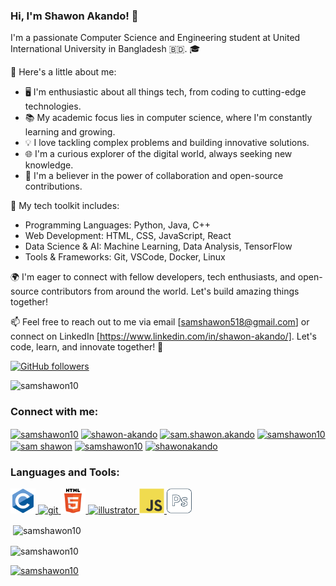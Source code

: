 ### Hi, I'm Shawon Akando! 👋

I'm a passionate Computer Science and Engineering student at United International University in Bangladesh 🇧🇩. 🎓

🌟 Here's a little about me:
- 🖥️ I'm enthusiastic about all things tech, from coding to cutting-edge technologies.
- 📚 My academic focus lies in computer science, where I'm constantly learning and growing.
- 💡 I love tackling complex problems and building innovative solutions.
- 🌐 I'm a curious explorer of the digital world, always seeking new knowledge.
- 🤝 I'm a believer in the power of collaboration and open-source contributions.

🔧 My tech toolkit includes:
- Programming Languages: Python, Java, C++
- Web Development: HTML, CSS, JavaScript, React
- Data Science & AI: Machine Learning, Data Analysis, TensorFlow
- Tools & Frameworks: Git, VSCode, Docker, Linux


🌍 I'm eager to connect with fellow developers, tech enthusiasts, and open-source contributors from around the world. Let's build amazing things together!

📫 Feel free to reach out to me via email [samshawon518@gmail.com] or connect on LinkedIn [https://www.linkedin.com/in/shawon-akando/]. Let's code, learn, and innovate together! 🚀

[![GitHub followers](https://img.shields.io/github/followers/samshawon10?label=Follow&style=social)](https://github.com/samshawon10)

<p align="left"> <img src="https://komarev.com/ghpvc/?username=samshawon10&label=Profile%20views&color=0e75b6&style=flat" alt="samshawon10" /> </p>




<h3 align="left">Connect with me:</h3>
<p align="left">
<a href="https://twitter.com/samshawon10" target="blank"><img align="center" src="https://raw.githubusercontent.com/rahuldkjain/github-profile-readme-generator/master/src/images/icons/Social/twitter.svg" alt="samshawon10" height="30" width="40" /></a>
<a href="https://linkedin.com/in/shawon-akando" target="blank"><img align="center" src="https://raw.githubusercontent.com/rahuldkjain/github-profile-readme-generator/master/src/images/icons/Social/linked-in-alt.svg" alt="shawon-akando" height="30" width="40" /></a>
<a href="https://fb.com/sam.shawon.akando" target="blank"><img align="center" src="https://raw.githubusercontent.com/rahuldkjain/github-profile-readme-generator/master/src/images/icons/Social/facebook.svg" alt="sam.shawon.akando" height="30" width="40" /></a>
<a href="https://instagram.com/samshawon10" target="blank"><img align="center" src="https://raw.githubusercontent.com/rahuldkjain/github-profile-readme-generator/master/src/images/icons/Social/instagram.svg" alt="samshawon10" height="30" width="40" /></a>
<a href="https://www.youtube.com/c/sam shawon" target="blank"><img align="center" src="https://raw.githubusercontent.com/rahuldkjain/github-profile-readme-generator/master/src/images/icons/Social/youtube.svg" alt="sam shawon" height="30" width="40" /></a>
<a href="https://www.hackerrank.com/samshawon10" target="blank"><img align="center" src="https://raw.githubusercontent.com/rahuldkjain/github-profile-readme-generator/master/src/images/icons/Social/hackerrank.svg" alt="samshawon10" height="30" width="40" /></a>
<a href="https://www.leetcode.com/shawonakando" target="blank"><img align="center" src="https://raw.githubusercontent.com/rahuldkjain/github-profile-readme-generator/master/src/images/icons/Social/leet-code.svg" alt="shawonakando" height="30" width="40" /></a>
</p>

<h3 align="left">Languages and Tools:</h3>
<p align="left"> <a href="https://www.cprogramming.com/" target="_blank" rel="noreferrer"> <img src="https://raw.githubusercontent.com/devicons/devicon/master/icons/c/c-original.svg" alt="c" width="40" height="40"/> </a> <a href="https://git-scm.com/" target="_blank" rel="noreferrer"> <img src="https://www.vectorlogo.zone/logos/git-scm/git-scm-icon.svg" alt="git" width="40" height="40"/> </a> <a href="https://www.w3.org/html/" target="_blank" rel="noreferrer"> <img src="https://raw.githubusercontent.com/devicons/devicon/master/icons/html5/html5-original-wordmark.svg" alt="html5" width="40" height="40"/> </a> <a href="https://www.adobe.com/in/products/illustrator.html" target="_blank" rel="noreferrer"> <img src="https://www.vectorlogo.zone/logos/adobe_illustrator/adobe_illustrator-icon.svg" alt="illustrator" width="40" height="40"/> </a> <a href="https://developer.mozilla.org/en-US/docs/Web/JavaScript" target="_blank" rel="noreferrer"> <img src="https://raw.githubusercontent.com/devicons/devicon/master/icons/javascript/javascript-original.svg" alt="javascript" width="40" height="40"/> </a> <a href="https://www.photoshop.com/en" target="_blank" rel="noreferrer"> <img src="https://raw.githubusercontent.com/devicons/devicon/master/icons/photoshop/photoshop-line.svg" alt="photoshop" width="40" height="40"/> </a> </p>



<p>&nbsp;<img align="center" src="https://github-readme-stats.vercel.app/api?username=samshawon10&show_icons=true&locale=en" alt="samshawon10" /></p>

<p><img align="center" src="https://github-readme-streak-stats.herokuapp.com/?user=samshawon10&" alt="samshawon10" /></p>



<p align="left"> <a href="https://github.com/ryo-ma/github-profile-trophy"><img src="https://github-profile-trophy.vercel.app/?username=samshawon10" alt="samshawon10" /></a> </p>

<!---
samshawon10/samshawon10 is a ✨ special ✨ repository because its `README.md` (this file) appears on your GitHub profile.
You can click the Preview link to take a look at your changes.
--->
